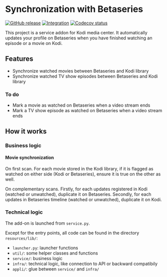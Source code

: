 # Synchronization with Betaseries

[![GitHub release](https://img.shields.io/github/v/release/sansanlatulipe/script.service.betaseries-watched.svg)](https://github.com/sansanlatulipe/script.service.betaseries-watched/releases)
[![Integration](https://github.com/sansanlatulipe/script.service.betaseries-watched/workflows/Integration/badge.svg)](https://github.com/sansanlatulipe/script.service.betaseries-watched/actions/workflows/integration.yml)
[![Codecov status](https://img.shields.io/codecov/c/github/sansanlatulipe/script.service.betaseries-watched/main)](https://codecov.io/gh/sansanlatulipe/script.service.betaseries-watched/branch/main)

This project is a service addon for Kodi media center.
It automatically updates your profile on Betaseries when you have finished watching an episode or a movie on Kodi.

## Features

* Synchronize watched movies between Betaseries and Kodi library
* Synchronize watched TV show episodes between Betaseries and Kodi library

### To do

* Mark a movie as watched on Betaseries when a video stream ends
* Mark a TV show episode as watched on Betaseries when a video stream ends

## How it works

### Business logic

#### Movie synchronization

On first scan.
For each movie stored in the Kodi library, if it is flagged as watched on either side (Kodi or Betaseries), ensure it is true on the other as well.

On complementary scans.
Firstly, for each updates registered in Kodi (watched or unwatched), duplicate it on Betaseries.
Secondly, for each updates in Betaseries timeline (watched or unwatched), duplicate it on Kodi.

### Technical logic

The add-on is launched from `service.py`.

Except for the entry points, all code can be found in the directory `resources/lib/`:
* `launcher.py`: launcher functions
* `util/`: some helper classes and functions
* `service/`: business logic
* `infra/`: technical logic, like connection to API or backward compatibily
* `appli/`: glue between `service/` and `infra/`
